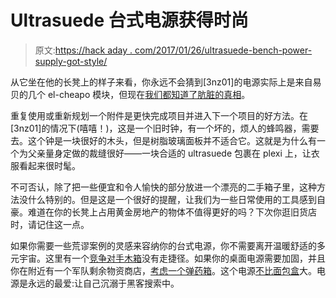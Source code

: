 # Ultrasuede 台式电源获得时尚

> 原文:[https://hack aday . com/2017/01/26/ultrasuede-bench-power-supply-got-style/](https://hackaday.com/2017/01/26/ultrasuede-bench-power-supply-got-style/)

从它坐在他的长凳上的样子来看，你永远不会猜到[3nz01]的电源实际上是来自易贝的几个 el-cheapo 模块，但现在[我们都知道了肮脏的真相](http://www.instructables.com/id/MCM-Variable-Bench-Power-Supply/?ALLSTEPS)。

重复使用或重新规划一个附件是更快完成项目并进入下一个项目的好方法。在[3nz01]的情况下(嘻嘻！)，这是一个旧时钟，有一个坏的，烦人的蜂鸣器，需要去。这个钟是一块很好的木头，但是树脂玻璃面板并不适合它。这就是为什么有一个为父亲量身定做的裁缝很好——一块合适的 ultrasuede 包裹在 plexi 上，让衣服看起来很时髦。

不可否认，除了把一些便宜和令人愉快的部分放进一个漂亮的二手箱子里，这种方法没什么特别的。但是这是一个很好的提醒，让我们为一些日常使用的工具感到自豪。难道在你的长凳上占用黄金房地产的物体不值得更好的吗？下次你逛旧货店时，请记住这一点。

如果你需要一些荒谬案例的灵感来容纳你的台式电源，你不需要离开温暖舒适的多元宇宙。这里有一个[竞争对手木箱](http://hackaday.com/2012/07/20/giving-an-atx-bench-supply-the-case-it-deserves/)没有走捷径。如果你的桌面电源需要加固，并且你在附近有一个军队剩余物资商店，[考虑一个弹药箱](http://hackaday.com/2013/02/03/ammo-box-psu/)。这个电源[不比面包盒](http://hackaday.com/2014/12/20/is-this-power-supply-bigger-than-a-bread-box-no-it-is-one/)大。电源是永远的最爱:让自己沉溺于黑客搜索中。